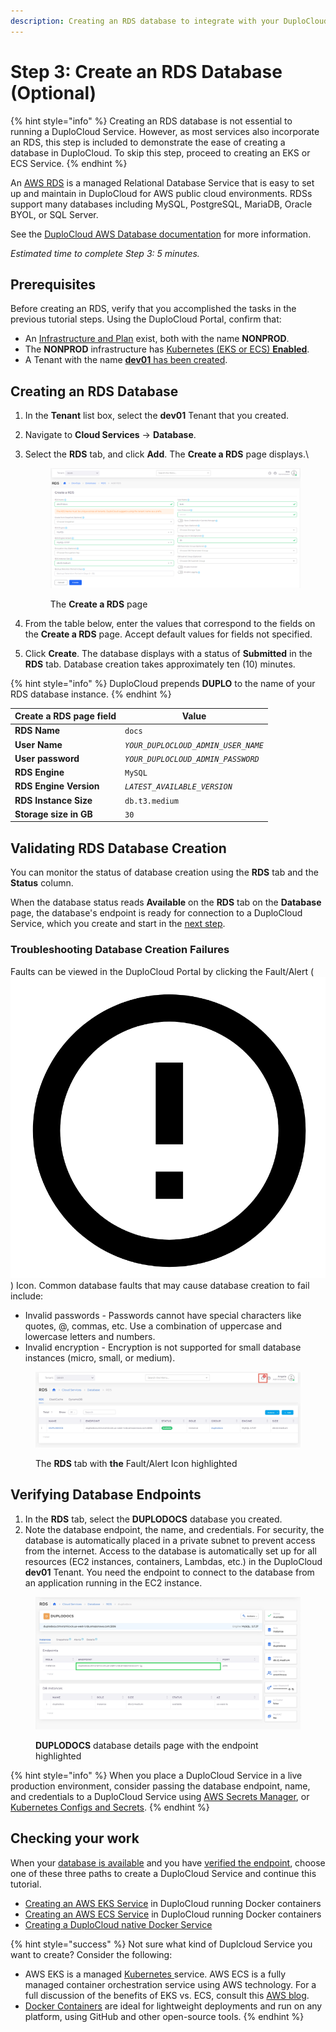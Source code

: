 ```yaml
---
description: Creating an RDS database to integrate with your DuploCloud Service
---
```


# Step 3: Create an RDS Database (Optional)

{% hint style="info" %}
Creating an RDS database is not essential to running a DuploCloud Service. However, as most services also incorporate an RDS, this step is included to demonstrate the ease of creating a database in DuploCloud. To skip this step, proceed to creating an EKS or ECS Service.
{% endhint %}

An [AWS RDS](https://aws.amazon.com/free/database/?trk=83add82a-8e52-4837-bc73-c323da62d78c\&sc\_channel=ps\&ef\_id=CjwKCAjwp6CkBhB\_EiwAlQVyxYi50yWfBj5SSxs6-gaDSqftnxbBO6Plfy0pYWyyxrZ3zI0goU6bLRoCGkQQAvD\_BwE:G:s\&s\_kwcid=AL!4422!3!610000101516!e!!g!!amazon%20database%20hosting!11086562318!108339552363) is a managed Relational Database Service that is easy to set up and maintain in DuploCloud for AWS public cloud environments. RDSs support many databases including MySQL, PostgreSQL, MariaDB, Oracle BYOL, or SQL Server. &#x20;

See the [DuploCloud AWS Database documentation](../aws-services/database/) for more information.

_Estimated time to complete Step 3: 5 minutes._

## Prerequisites <a href="#id-0-toc-title" id="id-0-toc-title"></a>

Before creating an RDS, verify that you accomplished the tasks in the previous tutorial steps. Using the DuploCloud Portal, confirm that:

* An [Infrastructure and Plan](step-1-infrastructure.md) exist, both with the name **NONPROD**.
* The **NONPROD** infrastructure has [Kubernetes (EKS or ECS) **Enabled**](step-1-infrastructure.md#check-your-work).&#x20;
* A Tenant with the name [**dev01** has been created](step-2-tenant.md).

## Creating an RDS Database <a href="#id-0-toc-title" id="id-0-toc-title"></a>

1. In the **Tenant** list box, select the **dev01** Tenant that you created.
2. Navigate to **Cloud Services** -> **Database**.
3.  Select the **RDS** tab, and click **Add**. The **Create a RDS** page displays.\


    <div align="left">

    <figure><img src="../../.gitbook/assets/dockera.png" alt=""><figcaption><p>The <strong>Create a RDS</strong> page</p></figcaption></figure>

    </div>


4. From the table below, enter the values that correspond to the fields on the **Create a RDS** page. Accept default values for fields not specified.&#x20;
5. Click **Create**. The database displays with a status of **Submitted** in the **RDS** tab. Database creation takes approximately ten (10) minutes.&#x20;

{% hint style="info" %}
DuploCloud prepends **DUPLO** to the name of your RDS database instance.
{% endhint %}

| Create a RDS page field | Value                               |
| ----------------------- | ----------------------------------- |
| **RDS Name**            | `docs`                              |
| **User Name**           | _`YOUR_DUPLOCLOUD_ADMIN_USER_NAME`_ |
| **User password**       | _`YOUR_DUPLOCLOUD_ADMIN_PASSWORD`_  |
| **RDS Engine**          | `MySQL`                             |
| **RDS Engine Version**  | _`LATEST_AVAILABLE_VERSION`_        |
| **RDS Instance Size**   | `db.t3.medium`                      |
| **Storage size in GB**  | `30`                                |

## Validating RDS Database Creation <a href="#id-1-toc-title" id="id-1-toc-title"></a>

You can monitor the status of database creation using the **RDS** tab and the **Status** column.&#x20;

When the database status reads **Available** on the **RDS** tab on the **Database** page, the database's endpoint is ready for connection to a DuploCloud Service, which you create and start in the [next step](step-4-create-a-rds-database.md#checking-your-work).

### Troubleshooting Database Creation Failures

Faults can be viewed in the DuploCloud Portal by clicking the Fault/Alert ( <img src="../../.gitbook/assets/alert_exclamation_point_circle_fault_icon.png" alt="" data-size="line"> ) Icon. Common database faults that may cause database creation to fail include:

* Invalid passwords - Passwords cannot have special characters like quotes, @, commas, etc. Use a combination of uppercase and lowercase letters and numbers.
* Invalid encryption - Encryption is not supported for small database instances (micro, small, or medium).

<figure><img src="../../.gitbook/assets/screenshot-nimbusweb.me-2024.02.17-15_05_25.png" alt=""><figcaption><p>The <strong>RDS</strong> tab with <strong>the</strong> Fault/Alert Icon highlighted</p></figcaption></figure>

## Verifying Database Endpoints <a href="#id-1-toc-title" id="id-1-toc-title"></a>

1. In the **RDS** tab, select the **DUPLODOCS** database you created.
2. Note the database endpoint, the name, and credentials. For security, the database is automatically placed in a private subnet to prevent access from the internet. Access to the database is automatically set up for all resources (EC2 instances, containers, Lambdas, etc.) in the DuploCloud **dev01** Tenant. You need the endpoint to connect to the database from an application running in the EC2 instance.

<figure><img src="../../.gitbook/assets/screenshot-nimbusweb.me-2024.02.17-15_07_42.png" alt=""><figcaption><p><strong>DUPLODOCS</strong> database details page with the endpoint highlighted</p></figcaption></figure>

{% hint style="info" %}
When you place a DuploCloud Service in a live production environment, consider passing the database endpoint, name, and credentials to a DuploCloud Service using [AWS Secrets Manager](https://docs.aws.amazon.com/secretsmanager/latest/userguide/intro.html), or [Kubernetes Configs and Secrets](../../kubernetes-overview/configs-and-secrets/).
{% endhint %}

## Checking your work

When your [database is available](step-4-create-a-rds-database.md#1-toc-title) and you have [verified the endpoint](step-4-create-a-rds-database.md#1-toc-title-1), choose one of these three paths to create a DuploCloud Service and continue this tutorial.

* [Creating an AWS EKS Service](quick-start-eks-services/) in DuploCloud running Docker containers
* [Creating an AWS ECS Service](quick-start-ecs-services/) in DuploCloud running Docker containers
* [Creating a DuploCloud native Docker Service](quick-start-duplocloud-docker-services/)

{% hint style="success" %}
Not sure what kind of Duplcloud Service you want to create? Consider the following:

* AWS EKS is a managed [Kubernetes ](https://kubernetes.io/)service. AWS ECS is a fully managed container orchestration service using AWS technology. For a full discussion of the benefits of EKS vs. ECS, consult this [AWS blog](https://aws.amazon.com/blogs/containers/amazon-ecs-vs-amazon-eks-making-sense-of-aws-container-services/).
* [Docker Containers](https://docs.docker.com/get-started/) are ideal for lightweight deployments and run on any platform, using GitHub and other open-source tools.
{% endhint %}
